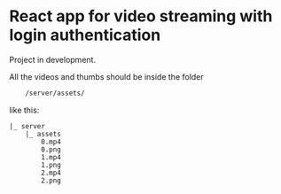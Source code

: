 <!-- ABOUT THE PROJECT -->

# React app for video streaming with login authentication

Project in development.

All the videos and thumbs should be inside the folder

```bash
    /server/assets/
```

like this:

```
|_ server
    |_ assets
        0.mp4
        0.png
        1.mp4
        1.png
        2.mp4
        2.png
```
